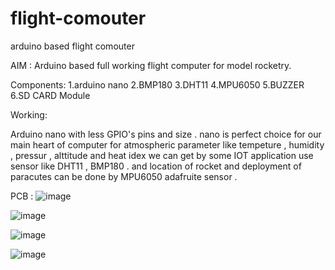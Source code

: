 # flight-comouter
arduino based flight comouter




AIM : 
Arduino based full working flight computer for model rocketry.

Components:
1.arduino nano 
2.BMP180
3.DHT11
4.MPU6050
5.BUZZER 
6.SD CARD Module 

Working:

  Arduino nano with less GPIO's pins and size . nano is perfect choice for our main heart of computer 
  for atmospheric parameter like tempeture , humidity , pressur , alttitude and heat idex we can get by some IOT application use sensor like DHT11 , BMP180 . 
  and location of rocket and deployment of paracutes can be done by MPU6050 adafruite  sensor . 
 
PCB :
![image](https://user-images.githubusercontent.com/114358863/208731706-1bb48354-3c0c-45af-9ddb-ce6c1c61d72b.png)

![image](https://user-images.githubusercontent.com/114358863/208731733-b8e679fe-5a15-4814-8ce3-4beed3b9d4d7.png)


![image](https://user-images.githubusercontent.com/114358863/208731538-8dfb0aad-b59e-437b-88e5-3e13bd8b42a1.png)

![image](https://user-images.githubusercontent.com/114358863/208731675-6bb43033-636a-443f-9d28-8891dafc77fb.png)



